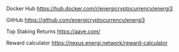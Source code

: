 Docker Hub
https://hub.docker.com/r/energicryptocurrency/energi3

GitHub
https://github.com/energicryptocurrency/energi3

Top Staking Returns
https://aave.com/

Reward calculator
https://nexus.energi.network/reward-calculator